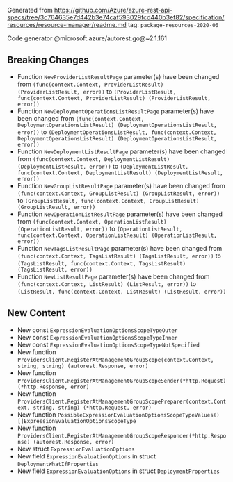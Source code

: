 Generated from https://github.com/Azure/azure-rest-api-specs/tree/3c764635e7d442b3e74caf593029fcd440b3ef82/specification/resources/resource-manager/readme.md tag: `package-resources-2020-06`

Code generator @microsoft.azure/autorest.go@~2.1.161

## Breaking Changes

- Function `NewProviderListResultPage` parameter(s) have been changed from `(func(context.Context, ProviderListResult) (ProviderListResult, error))` to `(ProviderListResult, func(context.Context, ProviderListResult) (ProviderListResult, error))`
- Function `NewDeploymentOperationsListResultPage` parameter(s) have been changed from `(func(context.Context, DeploymentOperationsListResult) (DeploymentOperationsListResult, error))` to `(DeploymentOperationsListResult, func(context.Context, DeploymentOperationsListResult) (DeploymentOperationsListResult, error))`
- Function `NewDeploymentListResultPage` parameter(s) have been changed from `(func(context.Context, DeploymentListResult) (DeploymentListResult, error))` to `(DeploymentListResult, func(context.Context, DeploymentListResult) (DeploymentListResult, error))`
- Function `NewGroupListResultPage` parameter(s) have been changed from `(func(context.Context, GroupListResult) (GroupListResult, error))` to `(GroupListResult, func(context.Context, GroupListResult) (GroupListResult, error))`
- Function `NewOperationListResultPage` parameter(s) have been changed from `(func(context.Context, OperationListResult) (OperationListResult, error))` to `(OperationListResult, func(context.Context, OperationListResult) (OperationListResult, error))`
- Function `NewTagsListResultPage` parameter(s) have been changed from `(func(context.Context, TagsListResult) (TagsListResult, error))` to `(TagsListResult, func(context.Context, TagsListResult) (TagsListResult, error))`
- Function `NewListResultPage` parameter(s) have been changed from `(func(context.Context, ListResult) (ListResult, error))` to `(ListResult, func(context.Context, ListResult) (ListResult, error))`

## New Content

- New const `ExpressionEvaluationOptionsScopeTypeOuter`
- New const `ExpressionEvaluationOptionsScopeTypeInner`
- New const `ExpressionEvaluationOptionsScopeTypeNotSpecified`
- New function `ProvidersClient.RegisterAtManagementGroupScope(context.Context, string, string) (autorest.Response, error)`
- New function `ProvidersClient.RegisterAtManagementGroupScopeSender(*http.Request) (*http.Response, error)`
- New function `ProvidersClient.RegisterAtManagementGroupScopePreparer(context.Context, string, string) (*http.Request, error)`
- New function `PossibleExpressionEvaluationOptionsScopeTypeValues() []ExpressionEvaluationOptionsScopeType`
- New function `ProvidersClient.RegisterAtManagementGroupScopeResponder(*http.Response) (autorest.Response, error)`
- New struct `ExpressionEvaluationOptions`
- New field `ExpressionEvaluationOptions` in struct `DeploymentWhatIfProperties`
- New field `ExpressionEvaluationOptions` in struct `DeploymentProperties`
